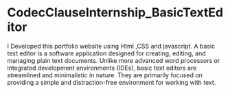 # CodecClauseInternship_BasicTextEditor
I Developed this portfolio website using Html ,CSS and javascript. 
A basic text editor is a software application designed for creating, editing, and managing plain text documents. Unlike more advanced word processors or integrated development environments (IDEs), basic text editors are streamlined and minimalistic in nature. They are primarily focused on providing a simple and distraction-free environment for working with text. 
